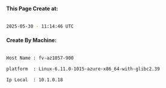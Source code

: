
   
#### This Page Create at:

```bash

2025-05-30 - 11:14:46 UTC

```

#### Create By Machine:

```bash

Host Name : fv-az1057-900

platform  : Linux-6.11.0-1015-azure-x86_64-with-glibc2.39

Ip Local  : 10.1.0.18

```

